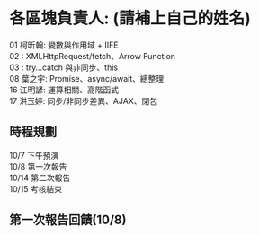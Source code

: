 # 各區塊負責人: (請補上自己的姓名)

01 柯昕翰: 變數與作用域 + IIFE  
02 : XMLHttpRequest/fetch、Arrow Function  
03 : try…​catch 與非同步、this  
08 葉之宇: Promise、async/await、總整理  
16 江明諺: 運算相關、高階函式  
17 洪玉婷: 同步/非同步差異、AJAX、閉包  

## 時程規劃
10/7 下午預演  
10/8 第一次報告  
10/14 第二次報告  
10/15 考核結束  

## 第一次報告回饋(10/8)
